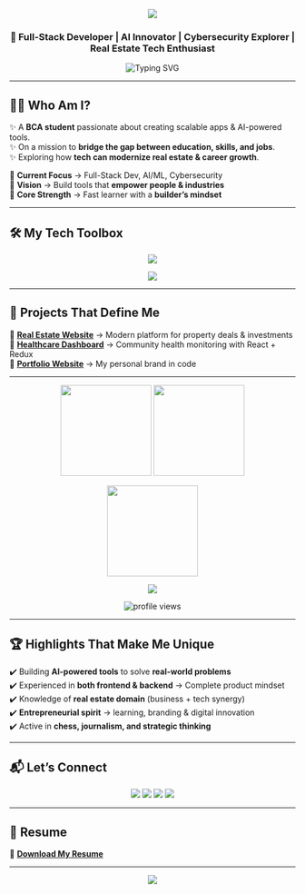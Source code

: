 

<p align="center">
  <img src="https://capsule-render.vercel.app/api?type=waving&color=00C4FF&height=200&section=header&text=Vishnu%20Varthan&fontSize=50&fontColor=ffffff&animation=fadeIn&fontAlignY=38"/>
</p>

<h3 align="center">🌟 Full-Stack Developer | AI Innovator | Cybersecurity Explorer | Real Estate Tech Enthusiast</h3>

<p align="center">
  <img src="https://readme-typing-svg.herokuapp.com?font=Fira+Code&size=22&pause=1000&color=FFD700&width=700&lines=Turning+Ideas+into+Code;Solving+Job-Skill+Mismatch+with+AI;Blending+Tech+%26+Real+Estate;Always+Learning%2C+Always+Building" alt="Typing SVG" />
</p>

---

## 🧑‍💼 Who Am I?  

✨ A **BCA student** passionate about creating scalable apps & AI-powered tools.  
✨ On a mission to **bridge the gap between education, skills, and jobs**.  
✨ Exploring how **tech can modernize real estate & career growth**.  

🔹 **Current Focus** → Full-Stack Dev, AI/ML, Cybersecurity  
🔹 **Vision** → Build tools that **empower people & industries**  
🔹 **Core Strength** → Fast learner with a **builder’s mindset**  

---

## 🛠️ My Tech Toolbox  

<p align="center">
  <img src="https://skillicons.dev/icons?i=cpp,python,java,js,ts,html,css,react,redux,nodejs,express,mongodb,mysql,tailwind" />
</p>

<p align="center">
  <img src="https://skillicons.dev/icons?i=git,github,vscode,figma,ps,linux" />
</p>

---

## 🚀 Projects That Define Me  

 
🔹 [**Real Estate Website**](#) → Modern platform for property deals & investments  
🔹 [**Healthcare Dashboard**](#) → Community health monitoring with React + Redux  
🔹 [**Portfolio Website**](#) → My personal brand in code  

---



<p align="center">
  <img src="https://github-readme-stats.vercel.app/api?username=(https://github.com/Vishnu-Varthan1)&show_icons=true&theme=tokyonight" height="160"/>
  <img src="https://github-readme-stats.vercel.app/api/top-langs/?username=(https://github.com/Vishnu-Varthan1)&layout=compact&theme=tokyonight" height="160"/>
</p>

<p align="center">
  <img src="https://github-readme-streak-stats.herokuapp.com/?user=(https://github.com/Vishnu-Varthan1)&theme=tokyonight" height="160"/>
</p>

<p align="center">
  <img src="https://github-readme-activity-graph.vercel.app/graph?username=(https://github.com/Vishnu-Varthan1)&theme=react-dark" />
</p>

<p align="center">
  <img src="https://komarev.com/ghpvc/?username=YOUR_GITHUB_USERNAME&label=Profile%20Views&color=blue&style=flat" alt="profile views"/>
</p>

---

## 🏆 Highlights That Make Me Unique  

✔️ Building **AI-powered tools** to solve **real-world problems**  
✔️ Experienced in **both frontend & backend** → Complete product mindset  
✔️ Knowledge of **real estate domain** (business + tech synergy)  
✔️ **Entrepreneurial spirit** → learning, branding & digital innovation  
✔️ Active in **chess, journalism, and strategic thinking**  

---

## 📬 Let’s Connect  

<p align="center">
  <a href="https://www.linkedin.com/in/vishnuvarthanentrepreneur/" target="_blank"><img src="https://img.shields.io/badge/LinkedIn-0A66C2?logo=linkedin&logoColor=white" /></a>
  <a href="mailto:vishnuvarthan814@gmail.com"><img src="https://img.shields.io/badge/Email-D14836?logo=gmail&logoColor=white" /></a>
  <a href="https://github.com/YOUR_GITHUB_USERNAME" target="_blank"><img src="https://img.shields.io/badge/GitHub-171515?logo=github&logoColor=white" /></a>
  <a href="https://twitter.com/YOUR_TWITTER" target="_blank"><img src="https://img.shields.io/badge/Twitter-1DA1F2?logo=twitter&logoColor=white" /></a>
</p>

---

## 📄 Resume  
🎯 [**Download My Resume**](#) 

---

<p align="center">
  <img src="https://capsule-render.vercel.app/api?type=waving&color=00C4FF&height=150&section=footer"/>
</p>
